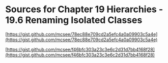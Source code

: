 # Sources for Chapter 19 Hierarchies - 19.6 Renaming Isolated Classes


[https://gist.github.com/mcsee/78ec88e709cd2a5efc4a0a09903c5a4e](https://gist.github.com/mcsee/78ec88e709cd2a5efc4a0a09903c5a4e)

[https://gist.github.com/mcsee/f46bfc303a23c3e6c2d31d7bb4168f28](https://gist.github.com/mcsee/f46bfc303a23c3e6c2d31d7bb4168f28)